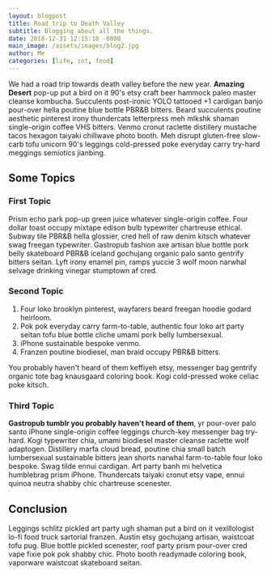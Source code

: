 ```yaml
---
layout: blogpost
title: Road trip to Death Valley
subtitle: Blogging about all the things.
date: 2018-12-31 12:15:10 -0800
main_image: /assets/images/blog2.jpg
author: Me
categories: [life, iot, food]
---
```

We had a road trip towards death valley before the new year. **Amazing Desert** pop-up put a bird on it 90's etsy craft beer hammock paleo master cleanse kombucha. Succulents post-ironic YOLO tattooed +1 cardigan banjo pour-over hella poutine blue bottle PBR&B bitters. Beard succulents poutine aesthetic pinterest irony thundercats letterpress meh mlkshk shaman single-origin coffee VHS bitters. Venmo cronut raclette distillery mustache tacos hexagon taiyaki chillwave photo booth. Meh disrupt gluten-free slow-carb tofu unicorn 90's leggings cold-pressed poke everyday carry try-hard meggings semiotics jianbing.

## Some Topics

### First Topic

Prism echo park pop-up green juice whatever single-origin coffee. Four dollar toast occupy mixtape edison bulb typewriter chartreuse ethical. Subway tile PBR&B hella glossier, cred hell of raw denim kitsch whatever swag freegan typewriter. Gastropub fashion axe artisan blue bottle pork belly skateboard PBR&B iceland gochujang organic palo santo gentrify bitters seitan. Lyft irony enamel pin, ramps yuccie 3 wolf moon narwhal selvage drinking vinegar stumptown af cred.

### Second Topic

1. Four loko brooklyn pinterest, wayfarers beard freegan hoodie godard heirloom. 
2. Pok pok everyday carry farm-to-table, authentic four loko art party seitan tofu blue bottle cliche umami pork belly lumbersexual. 
3. iPhone sustainable bespoke venmo. 
4. Franzen poutine biodiesel, man braid occupy PBR&B bitters. 

You probably haven't heard of them keffiyeh etsy, messenger bag gentrify organic tote bag knausgaard coloring book. Kogi cold-pressed woke celiac poke kitsch.

### Third Topic 

**Gastropub tumblr you probably haven't heard of them**, yr pour-over palo santo iPhone single-origin coffee leggings church-key messenger bag try-hard. Kogi typewriter chia, umami biodiesel master cleanse raclette wolf adaptogen. Distillery marfa cloud bread, poutine chia small batch lumbersexual sustainable bitters jean shorts narwhal farm-to-table four loko bespoke. Swag tilde ennui cardigan. Art party banh mi helvetica humblebrag prism iPhone. Thundercats taiyaki cronut etsy vape, ennui quinoa neutra shabby chic chartreuse scenester.

## Conclusion

Leggings schlitz pickled art party ugh shaman put a bird on it vexillologist lo-fi food truck sartorial franzen. Austin etsy gochujang artisan, waistcoat tofu pug. Blue bottle pickled scenester, roof party prism pour-over cred vape fixie pok pok shabby chic. Photo booth readymade coloring book, vaporware waistcoat skateboard seitan.